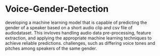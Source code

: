 # Voice-Gender-Detection
developing  a machine learning model that is capable of predicting the gender of a speaker based on a short audio clip and csv file of audiodataset. This invloves handling audio data pre-processing, feature extraction, and applying the appropriate machine learning techniques to achieve reliable predictions. challenges, such as differing voice tones and pitches among speakers of the same gender.
